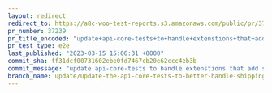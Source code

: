 ```yaml
---
layout: redirect
redirect_to: https://a8c-woo-test-reports.s3.amazonaws.com/public/pr/37239/e2e/index.html
pr_number: 37239
pr_title_encoded: "update+api-core-tests+to+handle+extenstions+that+add+shipping"
pr_test_type: e2e
last_published: "2023-03-15 15:06:31 +0000"
commit_sha: ff31dcf00731602ebe0fd7467cb20e62ccc4eb3b
commit_message: "update api-core-tests to handle extenstions that add shipping"
branch_name: update/Update-the-api-core-tests-to-better-handle-shipping-types
---
```

